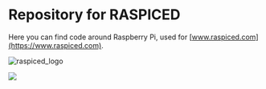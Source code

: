 # Repository for RASPICED

Here you can find code around Raspberry Pi, used for [www.raspiced.com](https://www.raspiced.com).

![raspiced_logo](https://user-images.githubusercontent.com/6362230/165464225-e30528c1-5381-49f4-b315-ee2093295219.png)

![](https://visitor-badge-reloaded.herokuapp.com/badge?page_id=raspiced-github)
